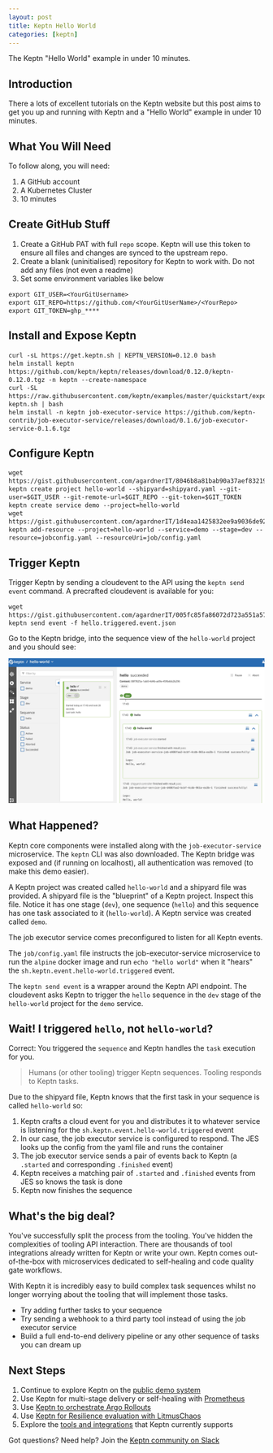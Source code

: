 ```yaml
---
layout: post
title: Keptn Hello World
categories: [keptn]
---
```


The Keptn "Hello World" example in under 10 minutes.

## Introduction

There a lots of excellent tutorials on the Keptn website but this post aims to get you up and running with Keptn and a "Hello World" example in under 10 minutes.

## What You Will Need

To follow along, you will need:

1. A GitHub account
1. A Kubernetes Cluster
1. 10 minutes

## Create GitHub Stuff

1. Create a GitHub PAT with full `repo` scope. Keptn will use this token to ensure all files and changes are synced to the upstream repo.
1. Create a blank (uninitialised) repository for Keptn to work with. Do not add any files (not even a readme)
1. Set some environment variables like below

```
export GIT_USER=<YourGitUsername>
export GIT_REPO=https://github.com/<YourGitUserName>/<YourRepo>
export GIT_TOKEN=ghp_****
```

## Install and Expose Keptn
```
curl -sL https://get.keptn.sh | KEPTN_VERSION=0.12.0 bash
helm install keptn https://github.com/keptn/keptn/releases/download/0.12.0/keptn-0.12.0.tgz -n keptn --create-namespace
curl -SL https://raw.githubusercontent.com/keptn/examples/master/quickstart/expose-keptn.sh | bash
helm install -n keptn job-executor-service https://github.com/keptn-contrib/job-executor-service/releases/download/0.1.6/job-executor-service-0.1.6.tgz
```

## Configure Keptn
```
wget https://gist.githubusercontent.com/agardnerIT/8046b8a81bab90a37aef83219a8e8078/raw/341b6d3c8b8dfab30742320402706e903e5bb4ab/shipyard.yaml
keptn create project hello-world --shipyard=shipyard.yaml --git-user=$GIT_USER --git-remote-url=$GIT_REPO --git-token=$GIT_TOKEN
keptn create service demo --project=hello-world
wget https://gist.githubusercontent.com/agardnerIT/1d4eaa1425832ee9a9036de92a20b3b7/raw/c0caddfcc3025fb16b55b21ea683ed7f1be328fe/jobconfig.yaml
keptn add-resource --project=hello-world --service=demo --stage=dev --resource=jobconfig.yaml --resourceUri=job/config.yaml
```

## Trigger Keptn

Trigger Keptn by sending a cloudevent to the API using the `keptn send event` command. A precrafted cloudevent is available for you:

```
wget https://gist.githubusercontent.com/agardnerIT/005fc85fa86072d723a551a5708db21d/raw/d9efa71969657f7508403f82d0d214f878c4c9ca/hello.triggered.event.json
keptn send event -f hello.triggered.event.json
```

Go to the Keptn bridge, into the sequence view of the `hello-world` project and you should see:

![keptn sequence run success](/images/postimages/keptn-hello-world-1.jpg)

## What Happened?

Keptn core components were installed along with the `job-executor-service` microservice. The `keptn` CLI was also downloaded. The Keptn bridge was exposed and (if running on localhost), all authentication was removed (to make this demo easier).

A Keptn project was created called `hello-world` and a shipyard file was provided. A shipyard file is the "blueprint" of a Keptn project.  Inspect this file. Notice it has one stage (`dev`), one sequence (`hello`) and this sequence has one task associated to it (`hello-world`). A Keptn service was created called `demo`.

The job executor service comes preconfigured to listen for all Keptn events.

The `job/config.yaml` file instructs the job-executor-service microservice to run the `alpine` docker image and run `echo "hello world"` when it "hears" the `sh.keptn.event.hello-world.triggered` event.

The `keptn send event` is a wrapper around the Keptn API endpoint. The cloudevent asks Keptn to trigger the `hello` sequence in the `dev` stage of the `hello-world` project for the `demo` service.

## Wait! I triggered `hello`, not `hello-world`?

Correct: You triggered the `sequence` and Keptn handles the `task` execution for you.

> Humans (or other tooling) trigger Keptn sequences. Tooling responds to Keptn tasks.

Due to the shipyard file, Keptn knows that the first task in your sequence is called `hello-world` so:

1. Keptn crafts a cloud event for you and distributes it to whatever service is listening for the `sh.keptn.event.hello-world.triggered` event
1. In our case, the job executor service is configured to respond. The JES looks up the config from the yaml file and runs the container
1. The job executor service sends a pair of events back to Keptn (a `.started` and corresponding `.finished` event)
1. Keptn receives a matching pair of `.started` and `.finished` events from JES so knows the task is done
1. Keptn now finishes the sequence


## What's the big deal?

You've successfully split the process from the tooling. You've hidden the complexities of tooling API interaction. There are thousands of tool integrations already written for Keptn or write your own. Keptn comes out-of-the-box with microservices dedicated to self-healing and code quality gate workflows.

With Keptn it is incredibly easy to build complex task sequences whilst no longer worrying about the tooling that will implement those tasks.

- Try adding further tasks to your sequence
- Try sending a webhook to a third party tool instead of using the job executor service
- Build a full end-to-end delivery pipeline or any other sequence of tasks you can dream up

## Next Steps

1. Continue to explore Keptn on the [public demo system](https://tutorials.keptn.sh/tutorials/keptn-public-demo-011/index.html)
1. Use Keptn for multi-stage delivery or self-healing with [Prometheus](https://tutorials.keptn.sh/tutorials/keptn-quickstart-011/index.html)
1. Use [Keptn to orchestrate Argo Rollouts](https://tutorials.keptn.sh/tutorials/keptn-argo-rollouts-dynatrace-11-on-k3s/index.html)
1. Use [Keptn for Resilience evaluation with LitmusChaos](https://tutorials.keptn.sh/tutorials/keptn-litmus-011/index.html)
1. Explore the [tools and integrations](https://keptn.sh/docs/integrations/) that Keptn currently supports

Got questions? Need help? Join the [Keptn community on Slack](https://slack.keptn.sh)